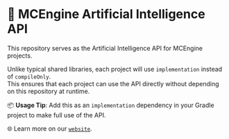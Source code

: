 # 🚀 MCEngine Artificial Intelligence API

This repository serves as the Artificial Intelligence API for MCEngine projects.

Unlike typical shared libraries, each project will use `implementation` instead of `compileOnly`.  
This ensures that each project can use the API directly without depending on this repository at runtime.

📦 **Usage Tip**: Add this as an `implementation` dependency in your Gradle project to make full use of the API.

🌐 Learn more on our [`website`](https://mcengine.github.io/artificialintelligence-website/).
